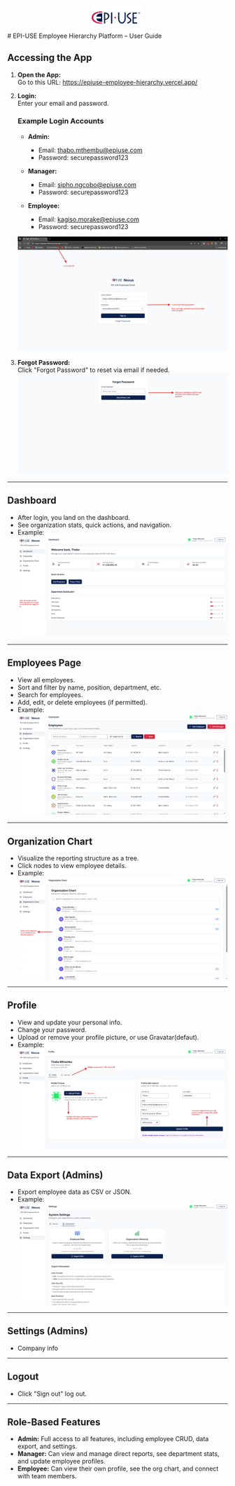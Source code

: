 
<div align="center">
  <img src="apps/frontend/public/logo.png" alt="EPI-USE Logo" width="120"/>
</div>
# EPI-USE Employee Hierarchy Platform – User Guide

## Accessing the App

1. **Open the App:**  
  Go to this URL: https://epiuse-employee-hierarchy.vercel.app/

2. **Login:**  
   Enter your email and password.

   ### Example Login Accounts

   - **Admin:**
     - Email: thabo.mthembu@epiuse.com
     - Password: securepassword123

   - **Manager:**
     - Email: sipho.ngcobo@epiuse.com
     - Password: securepassword123

   - **Employee:**
     - Email: kagiso.morake@epiuse.com
     - Password: securepassword123

   ![Login Screen](apps/frontend/public/demo/login.png)

3. **Forgot Password:**  
   Click "Forgot Password" to reset via email if needed.
   ![Forgot Password](apps/frontend/public/demo/forgot-password.png)

---

## Dashboard

- After login, you land on the dashboard.
- See organization stats, quick actions, and navigation.
- Example:  
  ![Dashboard](apps/frontend/public/demo/dashboard.png)

---

## Employees Page

- View all employees.
- Sort and filter by name, position, department, etc.
- Search for employees.
- Add, edit, or delete employees (if permitted).
- Example:  
  ![Employee Table](apps/frontend/public/demo/employees-table.png)

---

## Organization Chart

- Visualize the reporting structure as a tree.
- Click nodes to view employee details.
- Example:  
  ![Org Chart](apps/frontend/public/demo/org-chart.png)

---

## Profile

- View and update your personal info.
- Change your password.
- Upload or remove your profile picture, or use Gravatar(defaut).
- Example:  
  ![Profile Page](apps/frontend/public/demo/profile.png)
  

---

## Data Export (Admins)

- Export employee data as CSV or JSON.
- Example:  
  ![Data Export](apps/frontend/public/demo/data-export.png)

---

## Settings (Admins)

- Company info

---

## Logout

- Click "Sign out" log out.

---

## Role-Based Features

- **Admin:** Full access to all features, including employee CRUD, data export, and settings.
- **Manager:** Can view and manage direct reports, see department stats, and update employee profiles.
- **Employee:** Can view their own profile, see the org chart, and connect with team members.
